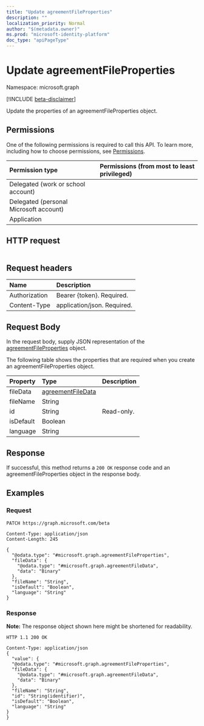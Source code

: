 ```yaml
---
title: "Update agreementFileProperties"
description: ""
localization_priority: Normal
author: "$(metadata.owner)"
ms.prod: "microsoft-identity-platform"
doc_type: "apiPageType"
---
```


# Update agreementFileProperties

Namespace: microsoft.graph

[!INCLUDE [beta-disclaimer](../../includes/beta-disclaimer.md)]

Update the properties of an agreementFileProperties object.

## Permissions

One of the following permissions is required to call this API. To learn more, including how to choose permissions, see [Permissions](/graph/permissions-reference).

| Permission type                        | Permissions (from most to least privileged) |
| :------------------------------------- | :------------------------------------------ |
| Delegated (work or school account)     |                                             |
| Delegated (personal Microsoft account) |                                             |
| Application                            |                                             |

## HTTP request

<!-- {
  "blockType": "ignored"
}
-->

```http

```

## Request headers

| Name          | Description                 |
| :------------ | :-------------------------- |
| Authorization | Bearer {token}. Required.   |
| Content-Type  | application/json. Required. |

## Request Body

In the request body, supply JSON representation of the [agreementFileProperties](../resources/-agreementfileproperties.md) object.

<!-- Actions and Functions -->

<!-- CRUD Methods -->

The following table shows the properties that are required when you create an agreementFileProperties object.

| Property  | Type                                                   | Description |
| :-------- | :----------------------------------------------------- | :---------- |
| fileData  | [agreementFileData](../resources/agreementfiledata.md) |             |
| fileName  | String                                                 |             |
| id        | String                                                 | Read-only.  |
| isDefault | Boolean                                                |             |
| language  | String                                                 |             |

## Response

If successful, this method returns a `200 OK` response code and an agreementFileProperties object in the response body.

## Examples

### Request

<!-- {
  "blockType": "request",
  "name": "update_agreementfileproperties"
}
-->

```http
PATCH https://graph.microsoft.com/beta

Content-Type: application/json
Content-Length: 245

{
  "@odata.type": "#microsoft.graph.agreementFileProperties",
  "fileData": {
    "@odata.type": "#microsoft.graph.agreementFileData",
    "data": "Binary"
  },
  "fileName": "String",
  "isDefault": "Boolean",
  "language": "String"
}

```

### Response

**Note:** The response object shown here might be shortened for readability.

<!-- {
  "blockType": "response",
  "truncated": true,
  "@odata.type": "microsoft.azure.termsOfUse.agreementFileProperties"
}
-->

```http
HTTP 1.1 200 OK

Content-Type: application/json
{
  "value": {
  "@odata.type": "#microsoft.graph.agreementFileProperties",
  "fileData": {
    "@odata.type": "#microsoft.graph.agreementFileData",
    "data": "Binary"
  },
  "fileName": "String",
  "id": "String(identifier)",
  "isDefault": "Boolean",
  "language": "String"
}
}

```
